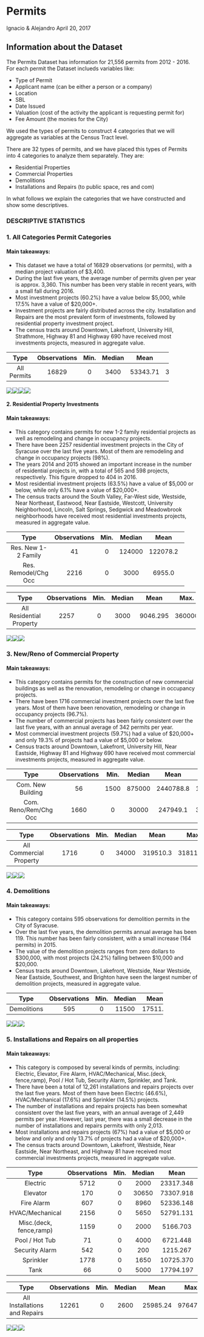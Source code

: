 Permits
================
Ignacio & Alejandro
April 20, 2017

Information about the Dataset
-----------------------------

The Permits Dataset has information for 21,556 permits from 2012 - 2016. For each permit the Dataset inclueds variables like:

-   Type of Permit
-   Applicant name (can be either a person or a company)
-   Location
-   SBL
-   Date Issued
-   Valuation (cost of the activity the applicant is requesting permit for)
-   Fee Amount (the monies for the City)

We used the types of permits to construct 4 categories that we will aggregate as variables at the Census Tract level.

There are 32 types of permits, and we have placed this types of Permits into 4 categories to analyze them separately. They are:

-   Residential Properties
-   Commercial Properties
-   Demolitions
-   Installations and Repairs (to public space, res and com)

In what follows we explain the categories that we have constructed and show some descriptives.

### DESCRIPTIVE STATISTICS

### **1. All Categories Permit Categories**

#### Main takeaways:

-   This dataset we have a total of 16829 observations (or permits), with a median project valuation of $3,400.
-   During the last five years, the average number of permits given per year is approx. 3,360. This number has been very stable in recent years, with a small fall during 2016.
-   Most investment projects (60.2%) have a value below $5,000, while 17.5% have a value of $20,000+.
-   Investment projects are fairly distributed across the city. Installation and Repairs are the most prevalent form of investments, followed by residential property investment project.
-   The census tracts around Downtown, Lakefront, University Hill, Strathmore, Highway 81 and Highway 690 have received most investments projects, measured in aggregate value.

<table style="width:85%;">
<colgroup>
<col width="16%" />
<col width="20%" />
<col width="9%" />
<col width="12%" />
<col width="12%" />
<col width="12%" />
</colgroup>
<thead>
<tr class="header">
<th align="center">Type</th>
<th align="center">Observations</th>
<th align="center">Min.</th>
<th align="center">Median</th>
<th align="center">Mean</th>
<th align="center">Max.</th>
</tr>
</thead>
<tbody>
<tr class="odd">
<td align="center">All Permits</td>
<td align="center">16829</td>
<td align="center">0</td>
<td align="center">3400</td>
<td align="center">53343.71</td>
<td align="center">31811000</td>
</tr>
</tbody>
</table>

![](figure-markdown_github/unnamed-chunk-2-1.png)![](figure-markdown_github/unnamed-chunk-2-2.png)![](figure-markdown_github/unnamed-chunk-2-3.png)![](figure-markdown_github/unnamed-chunk-2-4.png)

#### **2. Residential Property Investments**

#### Main takeaways:

-   This category contains permits for new 1-2 family residential projects as well as remodeling and change in occupancy projects.
-   There have been 2257 residential investment projects in the City of Syracuse over the last five years. Most of them are remodeling and change in occupancy projects (98%).
-   The years 2014 and 2015 showed an important increase in the number of residential projects in, with a total of 565 and 598 projects, respectively. This figure dropped to 404 in 2016.
-   Most residential investment projects (63.5%) have a value of $5,000 or below, while only 6.1% have a value of $20,000+.
-   The census tracts around the South Valley, Far-West side, Westside, Near Northeast, Eastwood, Near Eastside, Westcott, University Neighborhood, Lincoln, Salt Springs, Sedgwick and Meadowbrook neighborhoods have received most residential investments projects, measured in aggregate value.

<table style="width:93%;">
<colgroup>
<col width="29%" />
<col width="20%" />
<col width="9%" />
<col width="12%" />
<col width="12%" />
<col width="8%" />
</colgroup>
<thead>
<tr class="header">
<th align="center">Type</th>
<th align="center">Observations</th>
<th align="center">Min.</th>
<th align="center">Median</th>
<th align="center">Mean</th>
<th align="center">Max.</th>
</tr>
</thead>
<tbody>
<tr class="odd">
<td align="center">Res. New 1-2 Family</td>
<td align="center">41</td>
<td align="center">0</td>
<td align="center">124000</td>
<td align="center">122078.2</td>
<td align="center">255539</td>
</tr>
<tr class="even">
<td align="center">Res. Remodel/Chg Occ</td>
<td align="center">2216</td>
<td align="center">0</td>
<td align="center">3000</td>
<td align="center">6955.0</td>
<td align="center">360000</td>
</tr>
</tbody>
</table>

<table style="width:99%;">
<colgroup>
<col width="34%" />
<col width="20%" />
<col width="9%" />
<col width="12%" />
<col width="12%" />
<col width="8%" />
</colgroup>
<thead>
<tr class="header">
<th align="center">Type</th>
<th align="center">Observations</th>
<th align="center">Min.</th>
<th align="center">Median</th>
<th align="center">Mean</th>
<th align="center">Max.</th>
</tr>
</thead>
<tbody>
<tr class="odd">
<td align="center">All Residential Property</td>
<td align="center">2257</td>
<td align="center">0</td>
<td align="center">3000</td>
<td align="center">9046.295</td>
<td align="center">360000</td>
</tr>
</tbody>
</table>

![](figure-markdown_github/unnamed-chunk-3-1.png)![](figure-markdown_github/unnamed-chunk-3-2.png)![](figure-markdown_github/unnamed-chunk-3-3.png)

### **3. New/Reno of Commercial Property**

#### Main takeaways:

-   This category contains permits for the construction of new commercial buildings as well as the renovation, remodeling or change in occupancy projects.
-   There have been 1716 commercial investment projects over the last five years. Most of them have been renovation, remodeling or change in occupancy projects (96.7%).
-   The number of commercial projects has been fairly consistent over the last five years, with an annual average of 342 permits per year.
-   Most commercial investment projects (59.7%) had a value of $20,000+ and only 19.3% of projects had a value of $5,000 or below.
-   Census tracts around Downtown, Lakefront, University Hill, Near Eastside, Highway 81 and Highway 690 have received most commercial investments projects, measured in aggregate value.

<table>
<colgroup>
<col width="30%" />
<col width="20%" />
<col width="9%" />
<col width="12%" />
<col width="13%" />
<col width="13%" />
</colgroup>
<thead>
<tr class="header">
<th align="center">Type</th>
<th align="center">Observations</th>
<th align="center">Min.</th>
<th align="center">Median</th>
<th align="center">Mean</th>
<th align="center">Max.</th>
</tr>
</thead>
<tbody>
<tr class="odd">
<td align="center">Com. New Building</td>
<td align="center">56</td>
<td align="center">1500</td>
<td align="center">875000</td>
<td align="center">2440788.8</td>
<td align="center">15183229</td>
</tr>
<tr class="even">
<td align="center">Com. Reno/Rem/Chg Occ</td>
<td align="center">1660</td>
<td align="center">0</td>
<td align="center">30000</td>
<td align="center">247949.1</td>
<td align="center">31811000</td>
</tr>
</tbody>
</table>

<table>
<colgroup>
<col width="32%" />
<col width="20%" />
<col width="9%" />
<col width="12%" />
<col width="12%" />
<col width="12%" />
</colgroup>
<thead>
<tr class="header">
<th align="center">Type</th>
<th align="center">Observations</th>
<th align="center">Min.</th>
<th align="center">Median</th>
<th align="center">Mean</th>
<th align="center">Max.</th>
</tr>
</thead>
<tbody>
<tr class="odd">
<td align="center">All Commercial Property</td>
<td align="center">1716</td>
<td align="center">0</td>
<td align="center">34000</td>
<td align="center">319510.3</td>
<td align="center">31811000</td>
</tr>
</tbody>
</table>

![](figure-markdown_github/unnamed-chunk-4-1.png)![](figure-markdown_github/unnamed-chunk-4-2.png)![](figure-markdown_github/unnamed-chunk-4-3.png)

### **4. Demolitions**

#### Main takeaways:

-   This category contains 595 observations for demolition permits in the City of Syracuse.
-   Over the last five years, the demolition permits annual average has been 119. This number has been fairly consistent, with a small increase (164 permits) in 2015.
-   The value of the demolition projects ranges from zero dollars to $300,000, with most projects (24.2%) falling between $10,000 and $20,000.
-   Census tracts around Downtown, Lakefront, Westside, Near Westside, Near Eastside, Southwest, and Brighton have seen the largest number of demolition projects, measured in aggregate value.

<table style="width:82%;">
<colgroup>
<col width="16%" />
<col width="20%" />
<col width="9%" />
<col width="12%" />
<col width="11%" />
<col width="11%" />
</colgroup>
<thead>
<tr class="header">
<th align="center">Type</th>
<th align="center">Observations</th>
<th align="center">Min.</th>
<th align="center">Median</th>
<th align="center">Mean</th>
<th align="center">Max.</th>
</tr>
</thead>
<tbody>
<tr class="odd">
<td align="center">Demolitions</td>
<td align="center">595</td>
<td align="center">0</td>
<td align="center">11500</td>
<td align="center">17511.1</td>
<td align="center">3e+05</td>
</tr>
</tbody>
</table>

![](figure-markdown_github/unnamed-chunk-5-1.png)![](figure-markdown_github/unnamed-chunk-5-2.png)![](figure-markdown_github/unnamed-chunk-5-3.png)

### **5. Installations and Repairs on all properties**

#### Main takeaways:

-   This category is composed by several kinds of permits, including: Electric, Elevator, Fire Alarm, HVAC/Mechanical, Misc.(deck, fence,ramp), Pool / Hot Tub, Security Alarm, Sprinkler, and Tank.
-   There have been a total of 12,261 installations and repairs projects over the last five years. Most of them have been Electric (46.6%), HVAC/Mechanical (17.6%) and Sprinkler (14.5%) projects.
-   The number of installations and repairs projects has been somewhat consistent over the last five years, with an annual average of 2,449 permits per year. However, last year, there was a small decrease in the number of installations and repairs permits with only 2,013.
-   Most installations and repairs projects (67%) had a value of $5,000 or below and only and only 13.7% of projects had a value of $20,000+.
-   The census tracts around Downtown, Lakefront, Westside, Near Eastside, Near Northeast, and Highway 81 have received most commercial investments projects, measured in aggregate value.

<table style="width:100%;">
<colgroup>
<col width="33%" />
<col width="20%" />
<col width="9%" />
<col width="12%" />
<col width="13%" />
<col width="9%" />
</colgroup>
<thead>
<tr class="header">
<th align="center">Type</th>
<th align="center">Observations</th>
<th align="center">Min.</th>
<th align="center">Median</th>
<th align="center">Mean</th>
<th align="center">Max.</th>
</tr>
</thead>
<tbody>
<tr class="odd">
<td align="center">Electric</td>
<td align="center">5712</td>
<td align="center">0</td>
<td align="center">2000</td>
<td align="center">23317.348</td>
<td align="center">8000000</td>
</tr>
<tr class="even">
<td align="center">Elevator</td>
<td align="center">170</td>
<td align="center">0</td>
<td align="center">30650</td>
<td align="center">73307.918</td>
<td align="center">1172000</td>
</tr>
<tr class="odd">
<td align="center">Fire Alarm</td>
<td align="center">607</td>
<td align="center">0</td>
<td align="center">8960</td>
<td align="center">52336.148</td>
<td align="center">8000000</td>
</tr>
<tr class="even">
<td align="center">HVAC/Mechanical</td>
<td align="center">2156</td>
<td align="center">0</td>
<td align="center">5650</td>
<td align="center">52791.131</td>
<td align="center">9764733</td>
</tr>
<tr class="odd">
<td align="center">Misc.(deck, fence,ramp)</td>
<td align="center">1159</td>
<td align="center">0</td>
<td align="center">2000</td>
<td align="center">5166.703</td>
<td align="center">2100000</td>
</tr>
<tr class="even">
<td align="center">Pool / Hot Tub</td>
<td align="center">71</td>
<td align="center">0</td>
<td align="center">4000</td>
<td align="center">6721.448</td>
<td align="center">30000</td>
</tr>
<tr class="odd">
<td align="center">Security Alarm</td>
<td align="center">542</td>
<td align="center">0</td>
<td align="center">200</td>
<td align="center">1215.267</td>
<td align="center">91968</td>
</tr>
<tr class="even">
<td align="center">Sprinkler</td>
<td align="center">1778</td>
<td align="center">0</td>
<td align="center">1650</td>
<td align="center">10725.370</td>
<td align="center">1396500</td>
</tr>
<tr class="odd">
<td align="center">Tank</td>
<td align="center">66</td>
<td align="center">0</td>
<td align="center">5000</td>
<td align="center">17794.197</td>
<td align="center">300000</td>
</tr>
</tbody>
</table>

<table>
<colgroup>
<col width="37%" />
<col width="18%" />
<col width="8%" />
<col width="11%" />
<col width="11%" />
<col width="11%" />
</colgroup>
<thead>
<tr class="header">
<th align="center">Type</th>
<th align="center">Observations</th>
<th align="center">Min.</th>
<th align="center">Median</th>
<th align="center">Mean</th>
<th align="center">Max.</th>
</tr>
</thead>
<tbody>
<tr class="odd">
<td align="center">All Installations and Repairs</td>
<td align="center">12261</td>
<td align="center">0</td>
<td align="center">2600</td>
<td align="center">25985.24</td>
<td align="center">9764733</td>
</tr>
</tbody>
</table>

![](figure-markdown_github/unnamed-chunk-6-1.png)![](figure-markdown_github/unnamed-chunk-6-2.png)![](figure-markdown_github/unnamed-chunk-6-3.png)
